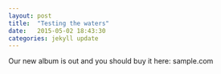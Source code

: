 ```yaml
---
layout: post
title:  "Testing the waters"
date:   2015-05-02 18:43:30
categories: jekyll update
---
```

Our new album is out and you should buy it here: sample.com
